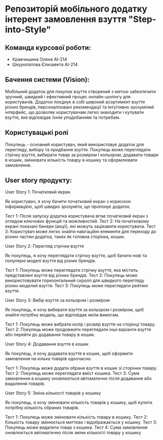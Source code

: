 # Репозиторій мобільного додатку інтерент замовлення взуття "Step-into-Style"

## Команда курсової роботи:
- Кравчишина Олена АІ-214
- Шкуропатова Єлизавета АІ-214

## Бачення системи (Vision):
Мобільний додаток для покупок взуття створений з метою забезпечити зручний, швидкий і ефективний процес онлайн-шопінгу для користувачів. Додаток поєднує в собі широкий асортимент взуття різних брендів, персоналізовані рекомендації та інтуїтивно зрозумілий інтерфейс, що дозволяє користувачам легко знаходити і купувати взуття, яке відповідає їхнім уподобанням та потребам.

## Користувацькі ролі
Покупець - основний користувач, який використовує додаток для перегляду, вибору та придбання взуття. Покупець може переглядати стрічку взуття, вибирати товар за розміром і кольором, додавати товари в кошик, змінювати кількість товару в кошику та оформлювати замовлення.

## User story продукту:
User Story 1: Початковий екран

Як користувач, я хочу бачити початковий екран з корисною інформацією, щоб швидко зрозуміти, що пропонує додаток.

Тест 1: Після запуску додатка користувача вітає початковий екран з оглядом ключових функцій та можливостей.
Тест 2: На початковому екрані показані банери (акції), які можуть зацікавити користувача.
Тест 3: Користувач може легко знайти навігаційні елементи для переходу до різних частин додатка, таких як головна сторінка, кошик.

User Story 2: Перегляд стрічки взуття

Як покупець, я хочу переглядати стрічку взуття, щоб бачити нові та популярні моделі взуття від різних брендів.

Тест 1: Покупець може переглядати стрічку взуття, яка містить представлені взуття від різних брендів.
Тест 2: Покупець може використовувати горизонтальний скролл для швидкого перегляду різних моделей взуття.
Тест 3: Покупець може переглядати рейтинг взуття.

User Story 3: Вибір взуття за кольором і розміром

Як покупець, я хочу вибирати взуття за кольором і розміром, щоб знайти потрібну модель, що відповідає моїм вимогам.

Тест 1: Покупець може вибрати колір і розмір взуття на сторінці товару.
Тест 2: Покупець може продовжити переглядати інші варіанти взуття або перейти до додавання товару в кошик.

User Story 4: Додавання взуття в кошик

Як покупець, я хочу додавати взуття в кошик, щоб оформити замовлення на кілька товарів одночасно.

Тест 1: Покупець може додати обране взуття в кошик зі сторінки товару.
Тест 2: Покупець може переглядати вміст кошика.
Тест 3: Сума замовлення в кошику оновлюється автоматично після додавання або видалення товарів.

User Story 5: Зміна кількості товарів у кошику

Як покупець, я хочу змінювати кількість товарів у кошику, щоб купити потрібну кількість обраних товарів.

Тест 1: Покупець може змінювати кількість товару в кошику.
Тест 2: Кількість товару змінюється миттєво і відображається у кошику.
Тест 3: Покупець може видалити товар з кошика. 
Тест 4: Сума замовлення оновлюється автоматично після зміни кількості товару у кошику
